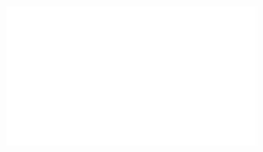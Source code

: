 
<!-- <table>

  <tr>
    <th>Personal Statistics</th>
    <th>Activity</th>
  </tr>
        <td>
  <img align="left" width="390" alt="" src="/general.svg">

</td>
    <td>

  <img align="right" width="440" alt="" src="/activity.svg">

</td>
  
</table> 
<table style="width:100%">

 <td colspan='2'>
<img align='center' width="" src="/languages.svg" alt="Metrics" >
</td>
</table> -->
<img align='center' width="" src="/github-metrics.svg" alt="Metrics" >


